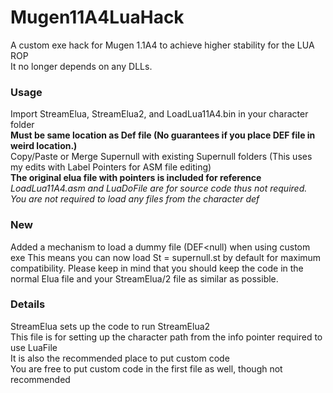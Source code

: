 # Mugen11A4LuaHack

A custom exe hack for Mugen 1.1A4 to achieve higher stability for the LUA ROP  
It no longer depends on any DLLs.  

### Usage 
Import StreamElua, StreamElua2, and LoadLua11A4.bin in your character folder  
**Must be same location as Def file (No guarantees if you place DEF file in weird location.)**  
Copy/Paste or Merge Supernull with existing Supernull folders (This uses my edits with Label Pointers for ASM file editing)  
**The original elua file with pointers is included for reference**  
*LoadLua11A4.asm and LuaDoFile are for source code thus not required.*  
*You are not required to load any files from the character def*

### New
Added a mechanism to load a dummy file (DEF<null) when using custom exe
This means you can now load St = supernull.st by default for maximum compatibility.
Please keep in mind that you should keep the code in the normal Elua file and your StreamElua/2 file as similar as possible.

### Details  
StreamElua sets up the code to run StreamElua2  
This file is for setting up the character path from the info pointer required to use LuaFile  
It is also the recommended place to put custom code  
You are free to put custom code in the first file as well, though not recommended
